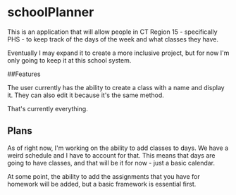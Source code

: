 # schoolPlanner
 
This is an application that will allow people in CT Region 15 - specifically PHS - to keep track of the days of the week and what classes they have.

Eventually I may expand it to create a more inclusive project, but for now I'm only going to keep it at this school system.

##Features

The user currently has the ability to create a class with a name and display it. They can also edit it because it's the same method.

That's currently everything.

## Plans

As of right now, I'm working on the ability to add classes to days.
We have a weird schedule and I have to account for that.
This means that days are going to have classes, and that will be it for now - just a basic calendar.

At some point, the ability to add the assignments that you have for homework will be added, but a basic framework is essential first.